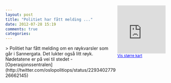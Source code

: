 ```yaml
---
layout: post
title: "Politiet har fått melding ..."
date: 2012-07-28 15:19
comments: true
categories: 
---
```

<div style="float:right; margin:5px; position:relative;top:-130px;"><iframe width="150" height="150" frameborder="0" scrolling="no" marginheight="0" marginwidth="0" src="http://maps.google.com/maps?q=Sannergata%0A,+Oslo&hl=no&t=m&z=14&output=embed&iwloc=&"></iframe><br/><small><a href="http://maps.google.com/maps?q=Sannergata%0A,+Oslo&hl=no&t=m&z=14&source=embed&iwloc=A" style="color:#0000FF;text-align:left" target="_new">Vis st&oslash;rre kart</a></small></div>
> Politiet har fått melding om en røykvarsler som går i Sannergata. Det lukter også litt røyk. Nødetatene er på vei til stedet 
- [Operasjonssentralen](http://twitter.com/oslopolitiops/status/229340277926662145)
